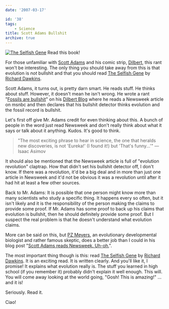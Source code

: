 ```yaml
---
date: '2007-03-17'

id: '38'
tags:
    - Science
title: Scott Adams Bullshit
archive: true
---
```


[![The Selfish
Gene](https://ec1.images-amazon.com/images/P/0199291152.01._SCMZZZZZZZ_.jpg)](https://www.amazon.com/gp/redirect.html%3FASIN=0199291152%26tag=thedocwha-20%26lcode=xm2%26cID=2025%26ccmID=165953%26location=/o/ASIN/0199291152%253FSubscriptionId=1N9AHEAQ2F6SVD97BE02)
Read this book!

For those unfamiliar with
[Scott Adams](http://dilbertblog.typepad.com/the_dilbert_blog/) and his comic
strip, [Dilbert](http://www.dilbert.com/), this rant won't be interesting. The
only thing you should take away from this is that evolution is _not_ bullshit
and that you should read
[The Selfish Gene](https://www.amazon.com/gp/redirect.html%3FASIN=0199291152%26tag=thedocwha-20%26lcode=xm2%26cID=2025%26ccmID=165953%26location=/o/ASIN/0199291152%253FSubscriptionId=1N9AHEAQ2F6SVD97BE02)
by [Richard Dawkins](http://richarddawkins.net/home).

Scott Adams, it turns out, is pretty darn smart. He reads stuff. He thinks
about stuff. However, it doesn't mean he isn't wrong. He wrote a rant
"[Fossils are bullshit](http://dilbertblog.typepad.com/the_dilbert_blog/2007/03/fossils_are_bul.html)"
on his [Dilbert Blog](http://dilbertblog.typepad.com/the_dilbert_blog/) where
he reads a Newsweek article on msnbc and then declares that his bullshit
detector thinks evolution and the fossil record is bullshit.

Let's first off give Mr. Adams credit for even thinking about this. A bunch of
people in the word just read Newsweek and don't really think about what it
says or talk about it anything. Kudos. It's good to think.

> "The most exciting phrase to hear in science, the one that heralds new
> discoveries, is not 'Eureka!' (I found it!) but 'That's funny...'" — Isaac
> Asimov

It should also be mentioned that the Newsweek article is full of "evolution
revolution" claptrap. How that didn't set his bullshit detector off, I don't
know. If there was a revolution, it'd be a big deal and in more than just one
article in Newsweek and it'd not be obvious it was a revolution until after it
had hit at least a few other sources.

Back to Mr. Adams: It is possible that one person might know more than many
scientists who study a specific thing. It happens every so often, but it isn't
likely and it is the responsibility of the person making the claims to provide
some proof. If Mr. Adams has some proof to back up his claims that evolution
is bullshit, then he should definitely provide some proof. But I suspect the
real problem is that he doesn't understand what evolution claims.

More can be said on this, but
[PZ Meyers](https://en.wikipedia.org/wiki/PZ_Myers), an evolutionary
developmental biologist and rather famous skeptic, does a better job than I
could in his blog post
"[Scott Adams reads Newsweek. Uh-oh.](http://scienceblogs.com/pharyngula/2007/03/17/scott-adams-reads-newsweek-uho/)".

The most important thing though is this: read
[The Selfish Gene](https://www.amazon.com/gp/redirect.html%3FASIN=0199291152%26tag=thedocwha-20%26lcode=xm2%26cID=2025%26ccmID=165953%26location=/o/ASIN/0199291152%253FSubscriptionId=1N9AHEAQ2F6SVD97BE02)
by [Richard Dawkins](http://richarddawkins.net/home). It is an exciting read.
It is written clearly. And you'll like it, I promise! It explains what
evolution really is. The stuff you learned in high school (if you remember it)
probably didn't explain it well enough. This will. You will come away looking
at the world going, "Gosh! This is amazing!" … and it is!

Seriously. Read it.

Ciao!
